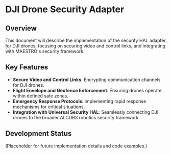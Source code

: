 # DJI Drone Security Adapter

## Overview
This document will describe the implementation of the security HAL adapter for DJI drones, focusing on securing video and control links, and integrating with MAESTRO's security framework.

## Key Features
- **Secure Video and Control Links**: Encrypting communication channels for DJI drones.
- **Flight Envelope and Geofence Enforcement**: Ensuring drones operate within defined safe zones.
- **Emergency Response Protocols**: Implementing rapid response mechanisms for critical situations.
- **Integration with Universal Security HAL**: Seamlessly connecting DJI drones to the broader ALCUB3 robotics security framework.

## Development Status
(Placeholder for future implementation details and code examples.)
